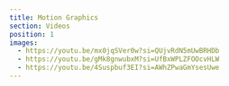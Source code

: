 ```yaml
---
title: Motion Graphics
section: Videos
position: 1
images:
  - https://youtu.be/mx0jqSVer0w?si=QUjvRdN5mUwBRHDb
  - https://youtu.be/gMk8gnwubxM?si=UfBxWPLZFOOcvHLW
  - https://youtu.be/4Suspbuf3EI?si=AWhZPwaGmYsesUwe
---
```

